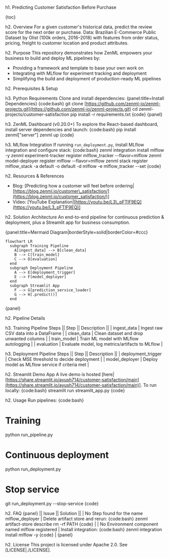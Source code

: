 h1. Predicting Customer Satisfaction Before Purchase

{toc}

h2. Overview
For a given customer's historical data, predict the review score for the next order or purchase.
Data: Brazilian E-Commerce Public Dataset by Olist (100k orders, 2016–2018) with features from order status, pricing, freight to customer location and product attributes.

h2. Purpose
This repository demonstrates how ZenML empowers your business to build and deploy ML pipelines by:

* Providing a framework and template to base your own work on
* Integrating with MLflow for experiment tracking and deployment
* Simplifying the build and deployment of production-ready ML pipelines

h2. Prerequisites & Setup

h3. Python Requirements
Clone and install dependencies:
{panel\:title=Install Dependencies}
{code\:bash}
git clone [https://github.com/zenml-io/zenml-projects.git](https://github.com/zenml-io/zenml-projects.git)
cd zenml-projects/customer-satisfaction
pip install -r requirements.txt
{code}
{panel}

h3. ZenML Dashboard (v0.20.0+)
To explore the React-based dashboard, install server dependencies and launch:
{code\:bash}
pip install zenml\["server"]
zenml up
{code}

h3. MLflow Integration
If running `run_deployment.py`, install MLflow integration and configure stack:
{code\:bash}
zenml integration install mlflow -y
zenml experiment-tracker register mlflow\_tracker --flavor=mlflow
zenml model-deployer register mlflow --flavor=mlflow
zenml stack register mlflow\_stack -a default -o default -d mlflow -e mlflow\_tracker --set
{code}

h2. Resources & References

* Blog: \[Predicting how a customer will feel before ordering|[https://blog.zenml.io/customer\_satisfaction/](https://blog.zenml.io/customer_satisfaction/)]
* Video: \[YouTube Explanation|[https://youtu.be/L3\_pFTlF9EQ](https://youtu.be/L3_pFTlF9EQ)]

h2. Solution Architecture
An end-to-end pipeline for continuous prediction & deployment, plus a Streamlit app for business consumption.

{panel\:title=Mermaid Diagram|borderStyle=solid|borderColor=#ccc}

```mermaid
flowchart LR
  subgraph Training Pipeline
    A[ingest_data] --> B[clean_data]
    B --> C[train_model]
    C --> D[evaluation]
  end
  subgraph Deployment Pipeline
    A --> E[deployment_trigger]
    E --> F[model_deployer]
  end
  subgraph Streamlit App
    F --> G[prediction_service_loader]
    G --> H[.predict()]
  end
```

{panel}

h2. Pipeline Details

h3. Training Pipeline Steps
|| Step || Description ||
\| ingest\_data | Ingest raw CSV data into a DataFrame |
\| clean\_data | Clean dataset and drop unwanted columns |
\| train\_model | Train ML model with MLflow autologging |
\| evaluation | Evaluate model, log metrics/artifacts to MLflow |

h3. Deployment Pipeline Steps
|| Step || Description ||
\| deployment\_trigger | Check MSE threshold to decide deployment |
\| model\_deployer | Deploy model as MLflow service if criteria met |

h2. Streamlit Demo App
A live demo is hosted \[here|[https://share.streamlit.io/ayush714/customer-satisfaction/main](https://share.streamlit.io/ayush714/customer-satisfaction/main)].
To run locally:
{code\:bash}
streamlit run streamlit\_app.py
{code}

h2. Usage
Run pipelines:
{code\:bash}

# Training

python run\_pipeline.py

# Continuous deployment

python run\_deployment.py

# Stop service

git run\_deployment.py --stop-service
{code}

h2. FAQ
{panel}
|| Issue || Solution ||
\| No Step found for the name mlflow\_deployer | Delete artifact store and rerun:
{code\:bash}
zenml artifact-store describe
rm -rf PATH
{code} |
\| No Environment component named mlflow registered | Install integration:
{code\:bash}
zenml integration install mlflow -y
{code} |
{panel}

h2. License
This project is licensed under Apache 2.0. See \[LICENSE|./LICENSE].

